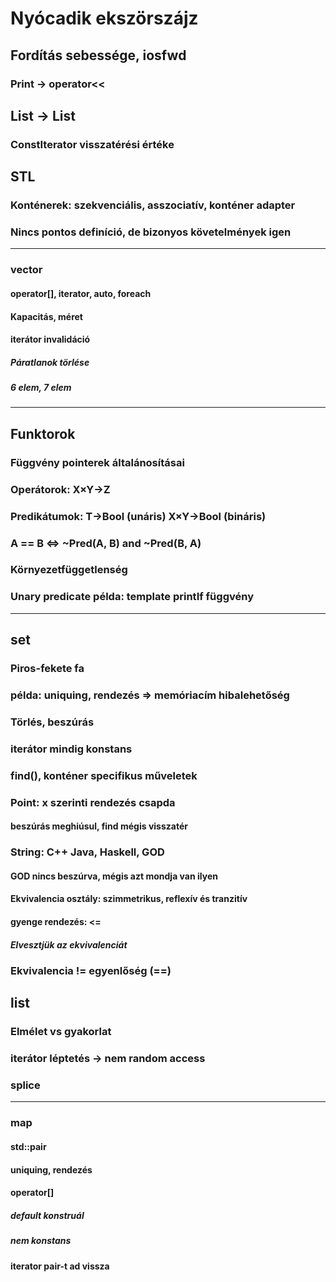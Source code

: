 # Nyócadik ekszörszájz

## Fordítás sebessége, iosfwd
### Print -> operator<<

## List -> List <T>
### ConstIterator visszatérési értéke

## STL
### Konténerek: szekvenciális, asszociatív, konténer adapter
### Nincs pontos definíció, de bizonyos követelmények igen

-------------------------------
### vector
#### operator[], iterator, auto, foreach
#### Kapacitás, méret
#### iterátor invalidáció
##### Páratlanok törlése
##### 6 elem, 7 elem

-------------------------------

## Funktorok
### Függvény pointerek általánosításai

### Operátorok: X×Y->Z
### Predikátumok: T->Bool (unáris) X×Y->Bool (bináris)
### A == B <=> ~Pred(A, B) and ~Pred(B, A)

### Környezetfüggetlenség

### Unary predicate példa: template printIf függvény

-------------------------------
## set
### Piros-fekete fa
### példa: uniquing, rendezés => memóriacím hibalehetőség
### Törlés, beszúrás
### iterátor mindig konstans
### find(), konténer specifikus műveletek
### Point: x szerinti rendezés csapda
#### beszúrás meghiúsul, find mégis visszatér
### String: C++ Java, Haskell, GOD
#### GOD nincs beszúrva, mégis azt mondja van ilyen
#### Ekvivalencia osztály: szimmetrikus, reflexív és tranzitív
#### gyenge rendezés: <=
##### Elvesztjük az ekvivalenciát
### Ekvivalencia != egyenlőség (==)

## list
### Elmélet vs gyakorlat
### iterátor léptetés -> nem random access
### splice

-------------------------------

### map
#### std::pair
#### uniquing, rendezés
#### operator[]
##### default konstruál
##### nem konstans
#### iterator pair-t ad vissza

